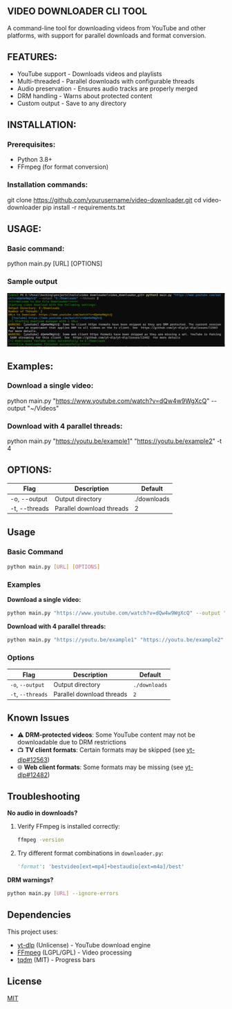 

## VIDEO DOWNLOADER CLI TOOL

A command-line tool for downloading videos from YouTube and other platforms, with support for parallel downloads and format conversion.

## FEATURES:
- YouTube support - Downloads videos and playlists
- Multi-threaded - Parallel downloads with configurable threads
- Audio preservation - Ensures audio tracks are properly merged
- DRM handling - Warns about protected content
- Custom output - Save to any directory

## INSTALLATION:

### Prerequisites:
- Python 3.8+
- FFmpeg (for format conversion)

### Installation commands:
git clone https://github.com/yourusername/video-downloader.git
cd video-downloader
pip install -r requirements.txt

## USAGE:

### Basic command:
python main.py [URL] [OPTIONS]

### Sample output
![Demo](image.png)

## Examples: 

### Download a single video:
python main.py "https://www.youtube.com/watch?v=dQw4w9WgXcQ" --output "~/Videos"

### Download with 4 parallel threads:
python main.py "https://youtu.be/example1" "https://youtu.be/example2" -t 4

## OPTIONS:
|**Flag**     |  **Description**             |  **Default** |
|-------------|------------------------------|--------------|
|-o, --output |   Output directory           |  ./downloads |
|-t, --threads|   Parallel download threads  |   2          |

## Usage

### Basic Command
```bash
python main.py [URL] [OPTIONS]
```

### Examples
**Download a single video:**
```bash
python main.py "https://www.youtube.com/watch?v=dQw4w9WgXcQ" --output "~/Videos"
```

**Download with 4 parallel threads:**
```bash
python main.py "https://youtu.be/example1" "https://youtu.be/example2" -t 4
```

### Options
| Flag | Description | Default |
|------|-------------|---------|
| `-o`, `--output` | Output directory | `./downloads` |
| `-t`, `--threads` | Parallel download threads | `2` |

## Known Issues
- ⚠️ **DRM-protected videos**: Some YouTube content may not be downloadable due to DRM restrictions
- 📺 **TV client formats**: Certain formats may be skipped (see [yt-dlp#12563](https://github.com/yt-dlp/yt-dlp/issues/12563))
- 🌐 **Web client formats**: Some formats may be missing (see [yt-dlp#12482](https://github.com/yt-dlp/yt-dlp/issues/12482))

## Troubleshooting

**No audio in downloads?**
1. Verify FFmpeg is installed correctly:
   ```bash
   ffmpeg -version
   ```
2. Try different format combinations in `downloader.py`:
   ```python
   'format': 'bestvideo[ext=mp4]+bestaudio[ext=m4a]/best'
   ```

**DRM warnings?**
```bash
python main.py [URL] --ignore-errors
```

## Dependencies
This project uses:
- [yt-dlp](https://github.com/yt-dlp/yt-dlp) (Unlicense) - YouTube download engine
- [FFmpeg](https://ffmpeg.org/) (LGPL/GPL) - Video processing
- [tqdm](https://github.com/tqdm/tqdm) (MIT) - Progress bars

## License
[MIT](LICENSE)
```